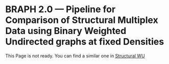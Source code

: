 # BRAPH 2.0 — Pipeline for Comparison of Structural Multiplex Data using Binary Weighted Undirected graphs at fixed Densities

This Page is not ready. You can find a similar one in [Structural WU](../tut_a_st_wu)
